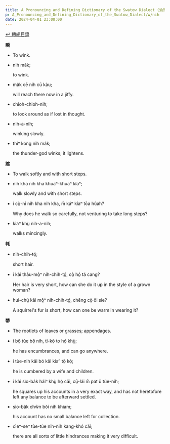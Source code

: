 ```yaml
---
title: A Pronouncing and Defining Dictionary of the Swatow Dialect (汕頭方言音義字典) / nih
p: A_Pronouncing_and_Defining_Dictionary_of_the_Swatow_Dialect/w/nih
date: 2024-04-01 23:00:00
---
```


[↩️ 轉總目錄](/A_Pronouncing_and_Defining_Dictionary_of_the_Swatow_Dialect)


**瞬**
- To wink.

- nih mâk;

  to wink.

- mâk cē nih cū kàu;

  will reach there now in a jiffy.

- chioh-chioh-nih;

  to look around as if lost in thought.

- nih-a-nih;

  winking slowly.

- thiⁿ kong nih mâk;

  the thunder-god winks; it lightens.

**蹜**
- To walk softly and with short steps.

- nih kha nih kha khuaⁿ-khuaⁿ kîaⁿ;

  walk slowly and with short steps.

- i cò̤-nî nih kha nih kha, m̄ káⁿ kîaⁿ tōa hûah?

  Why does he walk so carefully, not venturing to take long steps?

- kîaⁿ khṳ̀ nih-a-nih;

  walks mincingly.

**㲞**

- nih-chih-tó̤;

  short hair.

- i kâi thâu-mô̤ⁿ nih-chih-tó̤, cò̤ hó̤ tá cang?

  Her hair is very short, how can she do it up in the style of a grown woman?

- hui-chṳ́ kâi mô̤ⁿ nih-chih-tó̤, chēng cò̤ ŏi sie?

  A squirrel's fur is short, how can one be warm in wearing it?

**蔕**
- The rootlets of leaves or grasses; appendages.

- i bô̤ tùe bô̤ nih, tī-kò̤ to hó̤ khṳ̀;

  he has encumbrances, and can go anywhere.

- i tùe-nih kâi bó kâi kíaⁿ tŏ̤ kò̤;

  he is cumbered by a wife and children.

- i kâi sìo-bâk hâiⁿ khṳ̀ hó̤ căi, cṳ̄-lâi m̄ pat ŭ tùe-nih;

  he squares up his accounts in a very exact way, and has not heretofore left any balance to be afterward settled.

- sio-bâk chŵn bŏi nih khìam;

  his account has no small balance left for collection.

- cìeⁿ-seⁿ tùe-tùe nih-nih kang-khó căi;

  there are all sorts of little hindrances making it very difficult.